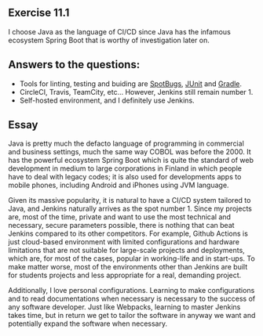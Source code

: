 ## Exercise 11.1

I choose Java as the language of CI/CD since Java has the infamous ecosystem Spring Boot that is worthy
of investigation later on.

## Answers to the questions:

- Tools for linting, testing and buiding are [SpotBugs](https://spotbugs.github.io/),
[JUnit](https://junit.org/junit5/) and [Gradle](https://junit.org/junit5/).
- CircleCI, Travis, TeamCity, etc... However, Jenkins still remain number 1.
- Self-hosted environment, and I definitely use Jenkins.

## Essay

Java is pretty much the defacto language of programming in commercial and business settings, much
the same way COBOL was before the 2000. It has the powerful ecosystem Spring Boot which is
quite the standard of web development in medium to large corporations in Finland in which
people have to deal with legacy codes; it is also used for developments apps to mobile phones,
including Android and iPhones using JVM language.

Given its massive popularity, it is natural to have a CI/CD system tailored to Java, and Jenkins
naturally arrives as the spot number 1. Since my projects are, most of the time, private
and want to use the most technical and necessary, secure parameters possible, there is nothing
that can beat Jenkins compared to its other competitors. For example, Github Actions
is just cloud-based environment with limited configurations and hardware limitations
that are not suitable for large-scale projects and deployments, which are, for most
of the cases, popular in working-life and in start-ups. To make matter worse,
most of the environments other than Jenkins are built for students projects and
less appropriate for a real, demanding project.

Additionally, I love personal configurations. Learning to make configurations and to read
documentations when necessary is necessary to the success of any software developer. Just like
Webpacks, learning to master Jenkins takes time, but in return we get to tailor
the software in anyway we want and potentially expand the software when necessary.